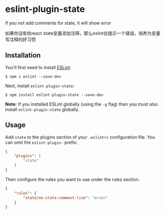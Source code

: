 # eslint-plugin-state

if you not add comments for state, it will show error

如果你没有给react state变量添加注释，那么eslint会提示一个错误，培养为变量写注释的好习惯

## Installation

You'll first need to install [ESLint](http://eslint.org):

```
$ npm i eslint --save-dev
```

Next, install `eslint-plugin-state`:

```
$ npm install eslint-plugin-state --save-dev
```

**Note:** If you installed ESLint globally (using the `-g` flag) then you must also install `eslint-plugin-state` globally.

## Usage

Add `state` to the plugins section of your `.eslintrc` configuration file. You can omit the `eslint-plugin-` prefix:

```json
{
    "plugins": [
        "state"
    ]
}
```

Then configure the rules you want to use under the rules section.

```json
{
    "rules": {
        "state/no-state-comment-line": "error"
    }
}
```
